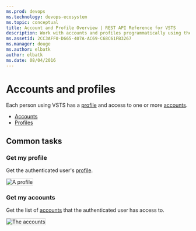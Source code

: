 ```yaml
---
ms.prod: devops
ms.technology: devops-ecosystem
ms.topic: conceptual
title: Account and Profile Overview | REST API Reference for VSTS
description: Work with accounts and profiles programmatically using the REST APIs for VSTS.
ms.assetid: 2CC3AFF0-D665-407A-AC69-C68C61FB3267
ms.manager: douge
ms.author: elbatk
author: elbatk
ms.date: 08/04/2016
---
```


# Accounts and profiles

Each person using VSTS has a [profile](./profiles.md) and access to one or more [accounts](accounts.md).

* [Accounts](accounts.md)
* [Profiles](./profiles.md)

## Common tasks

### Get my profile

Get the authenticated user's [profile](./profiles.md).

<img alt="A profile" src="./_img/profile.png" style="border: 1px solid #CCCCCC" />

### Get my accounts

Get the list of [accounts](accounts.md) that the authenticated user has access to.

<img alt="The accounts" src="_img/accounts.png" style="border: 1px solid #CCCCCC" />

